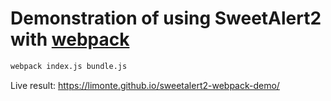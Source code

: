 # Demonstration of using SweetAlert2 with [webpack](https://webpack.github.io/)

```sh
webpack index.js bundle.js
```

Live result: https://limonte.github.io/sweetalert2-webpack-demo/
